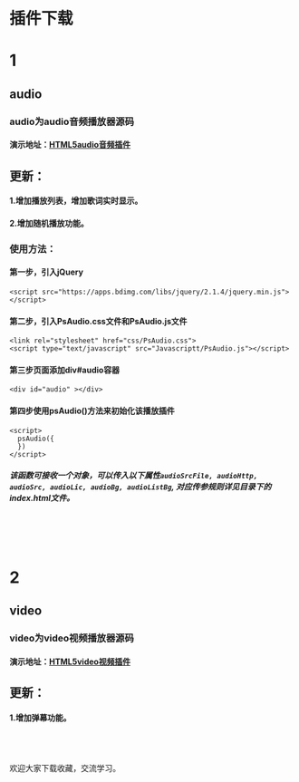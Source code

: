 插件下载
===
# 1
## audio
### audio为audio音频播放器源码
#### 演示地址：[HTML5audio音频插件](https://www.azoth.club/demo1)
## 更新：
#### 1.增加播放列表，增加歌词实时显示。
#### 2.增加随机播放功能。
### 使用方法：
#### 第一步，引入jQuery
```HTML5
<script src="https://apps.bdimg.com/libs/jquery/2.1.4/jquery.min.js"></script>
```
#### 第二步，引入PsAudio.css文件和PsAudio.js文件
```HTML5
<link rel="stylesheet" href="css/PsAudio.css"> 
<script type="text/javascript" src="Javascriptt/PsAudio.js"></script>
```
#### 第三步页面添加div#audio容器
```HTML5
<div id="audio" ></div>
```
#### 第四步使用psAudio()方法来初始化该播放插件
```HTML5
<script>
  psAudio({
  })
</script>
```
##### 该函数可接收一个对象，可以传入以下属性`audioSrcFile, audioHttp, audioSrc, audioLic, audioBg, audioListBg`, 对应传参规则详见目录下的index.html文件。
<br><br><br>
# 2
## video
### video为video视频播放器源码
#### 演示地址：[HTML5video视频插件](https://www.azoth.club/video1/player.html)
## 更新：
#### 1.增加弹幕功能。
<br><br><br>
欢迎大家下载收藏，交流学习。




